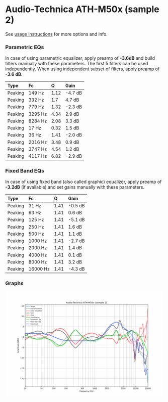# Audio-Technica ATH-M50x (sample 2)
See [usage instructions](https://github.com/jaakkopasanen/AutoEq#usage) for more options and info.

### Parametric EQs
In case of using parametric equalizer, apply preamp of **-3.6dB** and build filters manually
with these parameters. The first 5 filters can be used independently.
When using independent subset of filters, apply preamp of **-3.6 dB**.

| Type    | Fc      |    Q | Gain    |
|:--------|:--------|:-----|:--------|
| Peaking | 149 Hz  | 1.12 | -4.7 dB |
| Peaking | 332 Hz  | 1.7  | 4.7 dB  |
| Peaking | 779 Hz  | 1.32 | -2.3 dB |
| Peaking | 3295 Hz | 4.34 | 2.9 dB  |
| Peaking | 8284 Hz | 2.08 | 3.3 dB  |
| Peaking | 17 Hz   | 0.32 | 1.5 dB  |
| Peaking | 36 Hz   | 1.41 | -2.0 dB |
| Peaking | 2016 Hz | 3.48 | 0.9 dB  |
| Peaking | 3747 Hz | 4.54 | 1.2 dB  |
| Peaking | 4117 Hz | 6.82 | -2.9 dB |

### Fixed Band EQs
In case of using fixed band (also called graphic) equalizer, apply preamp of **-3.2dB**
(if available) and set gains manually with these parameters.

| Type    | Fc       |    Q | Gain    |
|:--------|:---------|:-----|:--------|
| Peaking | 31 Hz    | 1.41 | -0.5 dB |
| Peaking | 63 Hz    | 1.41 | 0.6 dB  |
| Peaking | 125 Hz   | 1.41 | -5.1 dB |
| Peaking | 250 Hz   | 1.41 | 1.6 dB  |
| Peaking | 500 Hz   | 1.41 | 1.1 dB  |
| Peaking | 1000 Hz  | 1.41 | -2.7 dB |
| Peaking | 2000 Hz  | 1.41 | 1.4 dB  |
| Peaking | 4000 Hz  | 1.41 | 0.1 dB  |
| Peaking | 8000 Hz  | 1.41 | 3.2 dB  |
| Peaking | 16000 Hz | 1.41 | -4.3 dB |

### Graphs
![](./Audio-Technica%20ATH-M50x%20(sample%202).png)